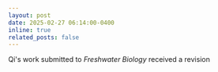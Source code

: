 ```yaml
---
layout: post
date: 2025-02-27 06:14:00-0400
inline: true
related_posts: false
---
```


Qi's work submitted to <em>Freshwater Biology</em> received a revision
